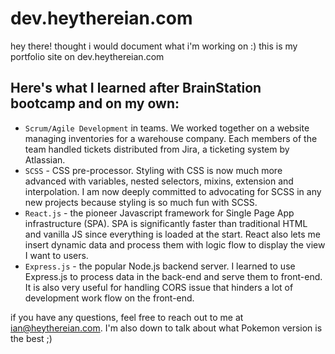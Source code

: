 # dev.heythereian.com

hey there! thought i would document what i'm working on :) this is my portfolio site on dev.heythereian.com

## Here's what I learned after BrainStation bootcamp and on my own:
- ```Scrum/Agile Development``` in teams. We worked together on a website managing inventories for a warehouse company. Each members of the team handled tickets distributed from Jira, a ticketing system by Atlassian. 
- ```SCSS``` - CSS pre-processor. Styling with CSS is now much more advanced with variables, nested selectors, mixins, extension and interpolation. I am now deeply committed to advocating for SCSS in any new projects because styling is so much fun with SCSS.
- ```React.js``` - the pioneer Javascript framework for Single Page App infrastructure (SPA). SPA is significantly faster than traditional HTML and vanilla JS since everything is loaded at the start. React also lets me insert dynamic data and process them with logic flow to display the view I want to users. 
- ```Express.js``` - the popular Node.js backend server. I learned to use Express.js to process data in the back-end and serve them to front-end. It is also very useful for handling CORS issue that hinders a lot of development work flow on the front-end.

if you have any questions, feel free to reach out to me at ian@heythereian.com. I'm also down to talk about what Pokemon version is the best ;)